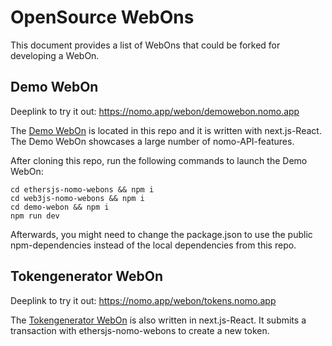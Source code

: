 # OpenSource WebOns

This document provides a list of WebOns that could be forked for developing a WebOn.

## Demo WebOn

Deeplink to try it out: https://nomo.app/webon/demowebon.nomo.app

The [Demo WebOn](https://github.com/nomo-app/nomo-webon-kit/tree/main/demo-webon) is located in this repo and it is written with next.js-React.
The Demo WebOn showcases a large number of nomo-API-features.

After cloning this repo, run the following commands to launch the Demo WebOn:

`cd ethersjs-nomo-webons && npm i`  
`cd web3js-nomo-webons && npm i`  
`cd demo-webon && npm i`  
`npm run dev`

Afterwards, you might need to change the package.json to use the public npm-dependencies instead of the local dependencies from this repo.

## Tokengenerator WebOn

Deeplink to try it out: https://nomo.app/webon/tokens.nomo.app

The [Tokengenerator WebOn](https://github.com/nomo-app/tokengenerator) is also written in next.js-React.
It submits a transaction with ethersjs-nomo-webons to create a new token.
